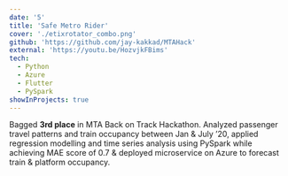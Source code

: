 ```yaml
---
date: '5'
title: 'Safe Metro Rider'
cover: './etixrotator_combo.png'
github: 'https://github.com/jay-kakkad/MTAHack'
external: 'https://youtu.be/HozvjkFBims'
tech:
  - Python
  - Azure
  - Flutter
  - PySpark
showInProjects: true
---
```


Bagged **3rd place** in MTA Back on Track Hackathon. Analyzed passenger travel patterns and train occupancy between Jan & July ’20, applied regression modelling and time series analysis using PySpark while achieving MAE score of 0.7 & deployed microservice on Azure to forecast train & platform occupancy.